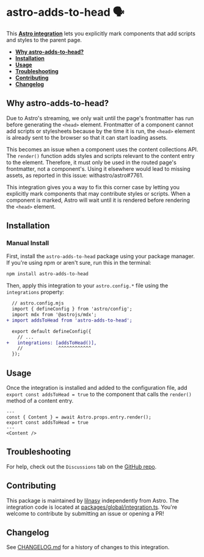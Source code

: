 # astro-adds-to-head 🗣️

This **[Astro integration][astro-integration]** lets you explicitly mark components that add scripts and styles to the parent page.

- <strong>[Why astro-adds-to-head?](#why-astro-adds-to-head)</strong>
- <strong>[Installation](#installation)</strong>
- <strong>[Usage](#usage)</strong>
- <strong>[Troubleshooting](#troubleshooting)</strong>
- <strong>[Contributing](#contributing)</strong>
- <strong>[Changelog](#changelog)</strong>

## Why astro-adds-to-head?

Due to Astro's streaming, we only wait until the page's frontmatter has run before generating the `<head>` element. Frontmatter of a component cannot add scripts or stylesheets because by the time it is run, the `<head>` element is already sent to the browser so that it can start loading assets.

This becomes an issue when a component uses the content collections API. The `render()` function adds styles and scripts relevant to the content entry to the <head> element. Therefore, it must only be used in the routed page's frontmatter, not a component's. Using it elsewhere would lead to missing assets, as reported in this issue: withastro/astro#7761.

This integration gives you a way to fix this corner case by letting you explicitly mark components that may contribute styles or scripts. When a component is marked, Astro will wait until it is rendered before rendering the `<head>` element.

## Installation

### Manual Install

First, install the `astro-adds-to-head` package using your package manager. If you're using npm or aren't sure, run this in the terminal:

```sh
npm install astro-adds-to-head
```

Then, apply this integration to your `astro.config.*` file using the `integrations` property:

```diff lang="js" "mdx()"
  // astro.config.mjs
  import { defineConfig } from 'astro/config';
  import mdx from '@astrojs/mdx';
+ import addsToHead from 'astro-adds-to-head';

  export default defineConfig({
    // ...
+   integrations: [addsToHead()],
    //             ^^^^^^^^^^^^
  });
```

## Usage

Once the integration is installed and added to the configuration file, add `export const addsToHead = true` to the component that calls the `render()` method of a content entry.

```astro
---
const { Content } = await Astro.props.entry.render();
export const addsToHead = true
---
<Content />
```


## Troubleshooting

For help, check out the `Discussions` tab on the [GitHub repo](https://github.com/lilnasy/gratelets/discussions).

## Contributing

This package is maintained by [lilnasy](https://github.com/lilnasy) independently from Astro. The integration code is located at [packages/global/integration.ts](https://github.com/lilnasy/gratelets/blob/main/packages/adds-to-head/integration.ts). You're welcome to contribute by submitting an issue or opening a PR!

## Changelog

See [CHANGELOG.md](https://github.com/lilnasy/gratelets/blob/main/packages/adds-to-head/CHANGELOG.md) for a history of changes to this integration.

[astro-integration]: https://docs.astro.build/en/guides/integrations-guide/
